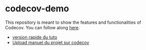 # codecov-demo
This repository is meant to show the features and functionalities of Codecov. You can follow along [here](https://docs.codecov.com/docs/codecov-tutorial).

 - [version rapide du tuto](https://docs.codecov.com/docs)
 - [Upload manuel du projet sur codecov](https://docs.codecov.com/docs/codecov-uploader)
